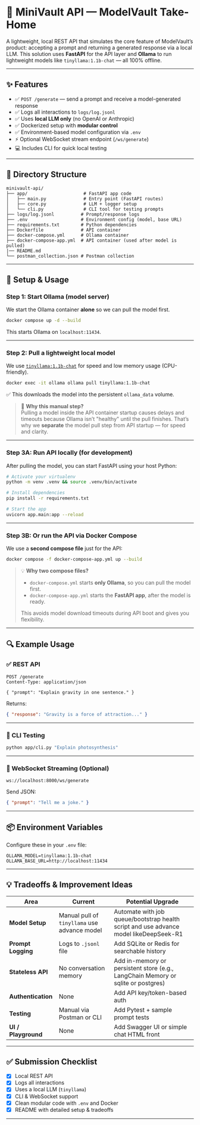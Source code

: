# 🧠 MiniVault API — ModelVault Take-Home

A lightweight, local REST API that simulates the core feature of ModelVault’s product: accepting a prompt and returning a generated response via a local LLM. This solution uses **FastAPI** for the API layer and **Ollama** to run lightweight models like `tinyllama:1.1b-chat` — all 100% offline.

---

## ✨ Features

- ✅ `POST /generate` — send a prompt and receive a model-generated response  
- ✅ Logs all interactions to `logs/log.jsonl`  
- ✅ Uses **local LLM only** (no OpenAI or Anthropic)  
- ✅ Dockerized setup with **modular control**  
- ✅ Environment-based model configuration via `.env`  
- ⚡️ Optional WebSocket stream endpoint (`/ws/generate`)  
- 💻 Includes CLI for quick local testing  

---

## 🧱 Directory Structure

```
minivault-api/
├── app/                     # FastAPI app code
│   ├── main.py              # Entry point (FastAPI routes)
│   ├── core.py              # LLM + logger setup
│   └── cli.py               # CLI tool for testing prompts
├── logs/log.jsonl          # Prompt/response logs
├── .env                    # Environment config (model, base URL)
├── requirements.txt        # Python dependencies
├── Dockerfile              # API container
├── docker-compose.yml      # Ollama container
├── docker-compose-app.yml  # API container (used after model is pulled)
|── README.md
└── postman_collection.json # Postman collection 

```

---

## 🚀 Setup & Usage

### Step 1: Start Ollama (model server)

We start the Ollama container **alone** so we can pull the model first.

```bash
docker compose up -d --build
```

This starts Ollama on `localhost:11434`.

---

### Step 2: Pull a lightweight local model

We use [`tinyllama:1.1b-chat`](https://huggingface.co/codellama) for speed and low memory usage (CPU-friendly).

```bash
docker exec -it ollama ollama pull tinyllama:1.1b-chat
```

✅ This downloads the model into the persistent `ollama_data` volume.

> 🧠 **Why this manual step?**  
> Pulling a model inside the API container startup causes delays and timeouts because Ollama isn’t "healthy" until the pull finishes. That’s why we **separate** the model pull step from API startup — for speed and clarity.

---

### Step 3A: Run API locally (for development)

After pulling the model, you can start FastAPI using your host Python:

```bash
# Activate your virtualenv
python -m venv .venv && source .venv/bin/activate

# Install dependencies
pip install -r requirements.txt

# Start the app
uvicorn app.main:app --reload
```

---

### Step 3B: Or run the API via Docker Compose

We use a **second compose file** just for the API:

```bash
docker compose -f docker-compose-app.yml up --build
```

> 💡 **Why two compose files?**
>
> - `docker-compose.yml` starts **only Ollama**, so you can pull the model first.
> - `docker-compose-app.yml` starts the **FastAPI app**, after the model is ready.
>
> This avoids model download timeouts during API boot and gives you flexibility.

---

## 🔍 Example Usage

### ✅ REST API

```http
POST /generate
Content-Type: application/json

{ "prompt": "Explain gravity in one sentence." }
```

Returns:

```json
{ "response": "Gravity is a force of attraction..." }
```

---

### 🧪 CLI Testing

```bash
python app/cli.py "Explain photosynthesis"
```

---

### 🔌 WebSocket Streaming (Optional)

```ws
ws://localhost:8000/ws/generate
```

Send JSON:

```json
{ "prompt": "Tell me a joke." }
```

---

## 📦 Environment Variables

Configure these in your `.env` file:

```env
OLLAMA_MODEL=tinyllama:1.1b-chat
OLLAMA_BASE_URL=http://localhost:11434
```

---

## 💡 Tradeoffs & Improvement Ideas

| Area                      | Current                                      | Potential Upgrade                                                                       |
|---------------------------|----------------------------------------------|-----------------------------------------------------------------------------------------|
| **Model Setup**           | Manual pull of `tinyllama` use advance model | Automate with job queue/bootstrap health script  and use advance model likeDeepSeek-R1  |
| **Prompt Logging**        | Logs to `.jsonl` file                        | Add SQLite or Redis for searchable history                                              |
| **Stateless API**         | No conversation memory                       | Add in-memory or persistent store (e.g., LangChain Memory or sqlite or postgres)        |
| **Authentication**        | None                                         | Add API key/token-based auth                                                            |
| **Testing**               | Manual via Postman or CLI                    | Add Pytest + sample prompt tests                                                        |
| **UI / Playground**       | None                                         | Add Swagger UI or simple chat HTML front                                                |

---

## ✅ Submission Checklist

- [x] Local REST API  
- [x] Logs all interactions  
- [x] Uses a local LLM (`tinyllama`)  
- [x] CLI & WebSocket support  
- [x] Clean modular code with `.env` and Docker  
- [x] README with detailed setup & tradeoffs  

---

